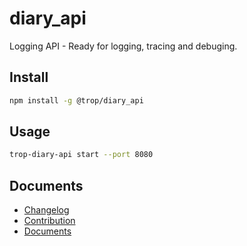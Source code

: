 # diary_api

Logging API - Ready for logging, tracing and debuging.

## Install

```bash
npm install -g @trop/diary_api
```

## Usage

```bash
trop-diary-api start --port 8080
```

## Documents

* [Changelog](changelog.md)
* [Contribution](contribution.md)
* [Documents](doc/index.md)
